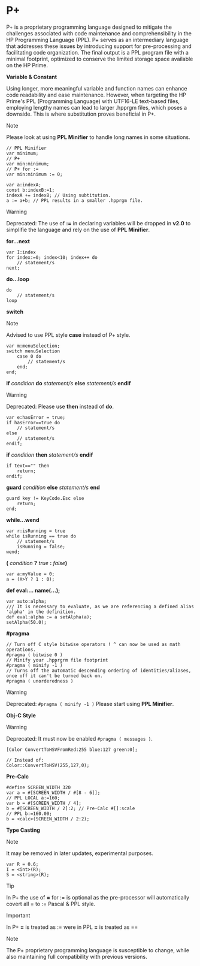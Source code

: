 # P+
P+ is a proprietary programming language designed to mitigate the challenges associated with code maintenance and comprehensibility in the HP Programming Language (PPL). P+ serves as an intermediary language that addresses these issues by introducing support for pre-processing and facilitating code organization. The final output is a PPL program file with a minimal footprint, optimized to conserve the limited storage space available on the HP Prime.

**Variable & Constant**

Using longer, more meaningful variable and function names can enhance code readability and ease maintenance. However, when targeting the HP Prime's PPL (Programming Language) with UTF16-LE text-based files, employing lengthy names can lead to larger .hpprgm files, which poses a downside. This is where substitution proves beneficial in P+.

> [!NOTE]
Please look at using **PPL Minifier** to handle long names in some situations.
```
// PPL Minifier
var minimum;
// P+
var min:minimum;
// P+ for :=
var min:minimum := 0;
```

```
var a:indexA;
const b:indexB:=1;
indexA += indexB; // Using subtitution.
a := a+b; // PPL results in a smaller .hpprgm file.
```
> [!WARNING]
Deprecated: The use of **:=** in declaring variables will be dropped in **v2.0** to simplifie the language and rely on the use of **PPL Minifier**.


**for...next**
```
var I:index
for index:=0; index<10; index++ do
    // statement/s
next;
```
**do...loop**
```
do
    // statement/s
loop
```
**switch**
> [!NOTE]
Advised to use PPL style **case** instead of P+ style.
```
var m:menuSelection;
switch menuSelection
    case 0 do
        // statement/s
    end;
end;
```
**if** _condition_ **do** _statement/s_ **else** _statement/s_ **endif**
> [!WARNING]
Deprecated: Please use **then** instead of **do**.
```
var e:hasError = true;
if hasError==true do
    // statement/s
else
    // statement/s
endif;
```
**if** _condition_ **then** _statement/s_ **endif**
```
if text=="" then
    return;
endif;
```
**guard** _condition_ **else** _statement/s_ **end**
```
guard key != KeyCode.Esc else
    return;
end;
```
**while...wend**
```
var r:isRunning = true
while isRunning == true do
    // statement/s
    isRunning = false;
wend;
```
**(** _condition_ **?** _true_ **:** _false_**)**
```
var a:myValue = 0;
a = (X>Y ? 1 : 0);
```
**def eval:... name(...);**
```
var auto:alpha;
/// It is necessary to evaluate, as we are referencing a defined alias 'alpha' in the definition.
def eval:alpha := a setAlpha(a);
setAlpha(50.0);
```
**#pragma**
```
// Turn off C style bitwise operators ! ^ can now be used as math operations.
#pragma ( bitwise 0 )
// Minify your .hpprgrm file footprint
#pragma ( minify -1 )
// Turns off the automatic descending ordering of identities/aliases, once off it can't be turned back on.
#pragma ( unorderedness )
```
> [!WARNING]
Deprecated: `#pragma ( minify -1 )` Please start using **PPL Minifier**.


**Obj-C Style**

> [!WARNING]
Deprecated: It must now be enabled `#pragma ( messages )`.
```
[Color ConvertToHSVFromRed:255 blue:127 green:0];

// Instead of:
Color::ConvertToHSV(255,127,0);
```
**Pre-Calc**
```
#define SCREEN_WIDTH 320
var a = #[SCREEN_WIDTH / #[8 - 6]];
// PPL LOCAL a:=160;
var b = #[SCREEN_WIDTH / 4];
b = #[SCREEN_WIDTH / 2]:2; // Pre-Calc #[]:scale
// PPL b:=160.00;
b = <calc>(SCREEN_WIDTH / 2:2);
```
**Type Casting**

> [!NOTE]
It may be removed in later updates, experimental purposes.
```
var R = 0.6;
I = <int>(R);
S = <string>(R);
```

> [!TIP]
In P+ the use of **=** for := is optional as the pre-processor will automatically covert all = to := Pascal & PPL style.

> [!IMPORTANT]
In P+ **=** is treated as := were in PPL **=** is treated as ==

>[!NOTE]
The P+ proprietary programming language is susceptible to change, while also maintaining full compatibility with previous versions.
